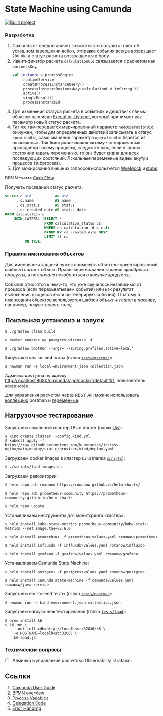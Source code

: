 # State Machine using Camunda

[![Build project](https://github.com/Romanow/camunda-state-machine/actions/workflows/build.yml/badge.svg?branch=master)](https://github.com/Romanow/camunda-state-machine/actions/workflows/build.yml)

### Разработка

1. Camunda не предоставляет возможности получить ответ об успешном завершении action, отправка события всегда
   возвращает `200 ОК`, а статус расчета возвращается в body.
2. Идентификатор расчета `calculationUid` связывается с расчетом как `businessKey`.
   ```kotlin
   val instance = processEngine
       .runtimeService
       .createProcessInstanceQuery()
       .processInstanceBusinessKey(calculationUid.toString())
       .active()
       .singleResult()
       .processInstanceId
   ```
3. Для изменения статуса расчета в событиях и действиях явным образом
   прописан [Execution Listener](src/main/java/ru/romanow/camunda/service/ProcessListener.kt), который принимает как
   параметр новый статус расчета.
4. Так же там передается маркировочный параметр `needOperationUid`, он нужен, чтобы для определенных действий записывать
   в статус `opearionUid`, само значение параметра `operationUid` берется из переменных. Так было реализовано потому что
   переменные принадлежит всему процессу, следовательно, если в одном состоянии задать переменную, то она будет видна
   для всех последующих состояний. Локальные переменные видны внутри процесса (subprocess).
5. Для мокирования внешних запросов используется [WireMock](https://wiremock.org/) и [stubs](stubs/mappings/stubs.json).

BPMN схема [Cash Flow](src/main/resources/bpmn/CashFlowProcess.bpmn).

Получить последний статус расчета.

```sql
SELECT c.uid           AS uid
     , c.name          AS name
     , cs.status       AS status
     , cs.created_date AS status_date
FROM calculation c
    JOIN LATERAL (SELECT *
                  FROM calculation_status cs
                  WHERE cs.calculation_id = c.id
                  ORDER BY cs.created_date DESC
                  LIMIT 1) cs
         ON TRUE;
```

### Правила именования объектов

Для именования заданий нужно применять объектно-ориентированный шаблон _глагол_ + _объект_. Правильное название
задания _приобрести продукты_, а не _сначала позаботиться о покупке продуктов_.

События относятся к чему-то, что уже случилось независимо от процесса (если перехыватываем события) или как результат
выполнения процесса (если он генерирует события). Поэтому в именовании объектов используется шаблон _объект_ + _глагол в
пассиве_, например, _почувствовать голод_.

## Локальная установка и запуск

```shell
$ ./gradlew clean build

$ docker compose up postgres wiremock -d

$ ./gradlew bootRun --args='--spring.profiles.active=local'  
```

Запускаем end-to-end тесты (папка [`tests/postman`](tests/postman)):

```shell
$ newman run -e local-environment.json collection.json
```

Админка доступна по
адресу [http://localhost:8080/camunda/app/cockpit/default/#/](http://localhost:8080/camunda/app/cockpit/default/#/),
пользователь `admin`:`admin`.

Для управления расчетом через REST API можно использовать [коллекцию](tests/postman/collection.json) postman
и [переменные](tests/postman/local-environment.json).

## Нагрузочное тестирование

Запускаем локальный кластер k8s в docker (папка [`k8s`](k8s)):

```shell
$ kind create cluster --config kind.yml
$ kubectl apply -f https://raw.githubusercontent.com/kubernetes/ingress-nginx/main/deploy/static/provider/kind/deploy.yaml
```

Загружаем docker images в кластер `kind` (папка [`scripts`](scripts)):

```shell
$ ./scripts/load-images.sh
```

Загружаем репозитории:

```shell
$ helm repo add romanow https://romanow.github.io/helm-charts/

$ helm repo add prometheus-community https://prometheus-community.github.io/helm-charts

$ helm repo update
```

Устанавливаем инструменты для мониторинга кластера:

```shell
$ helm install kube-state-metrics prometheus-community/kube-state-metrics --set image.tag=v2.6.0 

$ helm install prometheus -f prometheus/values.yaml romanow/prometheus

$ helm install influxdb -f influxdb/values.yaml romanow/influxdb

$ helm install grafana -f grafana/values.yaml romanow/grafana
```

Устанавливаем Camunda State Machine:

```shell
$ helm install postgres -f postgres/values.yaml romanow/postgres

$ helm install camunda-state-machine -f camunda/values.yaml romanow/java-service
```

Запускаем end-to-end тесты (папка [`tests/postman`](tests/postman)):

```shell
$ newman run -e kind-environment.json collection.json
```

Запускаем нагрузочное тестирование (папка [`tests/load`](tests/load)):

```shell
$ brew install k6
$ k6 run \
    --out influxdb=http://localhost:32086/k6 \
    -e HOSTNAME=localhost:32080 \
    k6-load.js
```

### Технические вопросы

* [ ] Админка и управление расчетом (Observability, Grafana).

## Ссылки

1. [Camunda User Guide](https://docs.camunda.org/manual/latest/user-guide/)
2. [BPMN overview](https://camunda.com/bpmn/reference/)
3. [Process Variables](https://docs.camunda.org/manual/7.16/user-guide/process-engine/variables/)
4. [Delegation Code](https://docs.camunda.org/manual/7.16/user-guide/process-engine/delegation-code/)
5. [Error Handling](https://docs.camunda.org/manual/7.16/user-guide/process-engine/error-handling/)